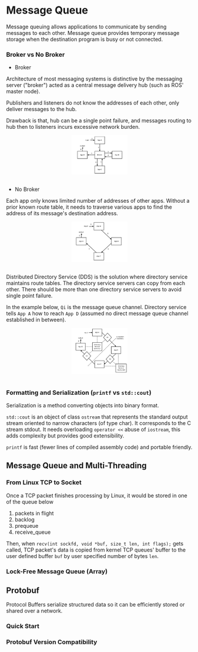 # Message Queue

Message queuing allows applications to communicate by sending messages to each other. 
Message queue provides temporary message storage when the destination program is busy or not connected.

### Broker vs No Broker

* Broker

Architecture of most messaging systems is distinctive by the messaging server ("broker") acted as a central message delivery hub (such as ROS' master node).

Publishers and listeners do not know the addresses of each other, only deliver messages to the hub.

Drawback is that, hub can be a single point failure, and messages routing to hub then to listeners incurs excessive network burden.

<div style="display: flex; justify-content: center;">
      <img src="imgs/broker_mq.png" width="30%" height="30%" alt="broker_mq" />
</div>
</br>

* No Broker

Each app only knows limited number of addresses of other apps.
Without a prior known route table, it needs to traverse various apps to find the address of its message's destination address.

<div style="display: flex; justify-content: center;">
      <img src="imgs/raw_no_broker.png" width="30%" height="30%" alt="raw_no_broker" />
</div>
</br>

Distributed Directory Service (DDS) is the solution where directory service maintains route tables.
The directory service servers can copy from each other.
There should be more than one directory service servers to avoid single point failure.

In the example below, `Qi` is the message queue channel.
Directory service tells `App A` how to reach `App D` (assumed no direct message queue channel established in between).
<div style="display: flex; justify-content: center;">
      <img src="imgs/dds_no_broker.png" width="30%" height="30%" alt="dds_no_broker" />
</div>
</br>

### Formatting and Serialization (`printf` vs `std::cout`)

Serialization is a method converting objects into binary format.

`std::cout` is an object of class `ostream` that represents the standard output stream oriented to narrow characters (of type char). 
It corresponds to the C stream stdout.
It needs overloading `operator <<` abuse of `iostream`, this adds complexity but provides good extensibility.

`printf` is fast (fewer lines of compiled assembly code) and portable friendly.

## Message Queue and Multi-Threading

### From Linux TCP to Socket

Once a TCP packet finishes processing by Linux, it would be stored in one of the queue below
1. packets in flight
2. backlog
3. prequeue
4. receive_queue

Then, when `recv(int sockfd, void *buf, size_t len, int flags);` gets called, 
TCP packet's data is copied from kernel TCP queues' buffer to the user defined buffer `buf` by user specified number  of bytes `len`.

### Lock-Free Message Queue (Array)


## Protobuf

Protocol Buffers serialize structured data so it can be efficiently stored or shared over a network. 

### Quick Start



### Protobuf Version Compatibility
